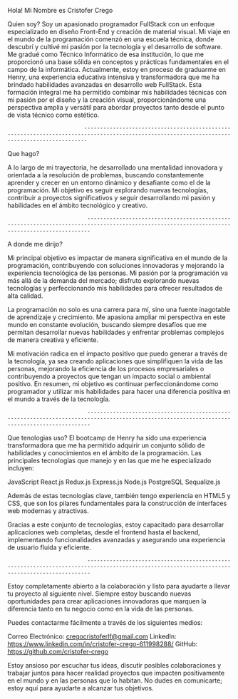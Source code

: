 Hola! Mi Nombre es Cristofer Crego 

Quien soy?
Soy un apasionado programador FullStack con un enfoque especializado en diseño Front-End y creación de material visual. Mi viaje en el mundo de la programación comenzó en una escuela técnica, donde descubrí y cultivé mi pasión por la tecnología y el desarrollo de software. Me gradué como Técnico Informático de esa institución, lo que me proporcionó una base sólida en conceptos y prácticas fundamentales en el campo de la informática.
Actualmente, estoy en proceso de graduarme en Henry, una experiencia educativa intensiva y transformadora que me ha brindado habilidades avanzadas en desarrollo web FullStack. Esta formación integral me ha permitido combinar mis habilidades técnicas con mi pasión por el diseño y la creación visual, proporcionándome una perspectiva amplia y versátil para abordar proyectos tanto desde el punto de vista técnico como estético.

                            ---------------------------------------------------------------------------------------------------------------------------------------------

Que hago?


A lo largo de mi trayectoria, he desarrollado una mentalidad innovadora y orientada a la resolución de problemas, buscando constantemente aprender y crecer en un entorno dinámico y desafiante como el de la programación. Mi objetivo es seguir explorando nuevas tecnologías, contribuir a proyectos significativos y seguir desarrollando mi pasión y habilidades en el ámbito tecnológico y creativo.

                             ---------------------------------------------------------------------------------------------------------------------------------------------

A donde me dirijo?

Mi principal objetivo es impactar de manera significativa en el mundo de la programación, contribuyendo con soluciones innovadoras y mejorando la experiencia tecnológica de las personas. Mi pasión por la programación va más allá de la demanda del mercado; disfruto explorando nuevas tecnologías y perfeccionando mis habilidades para ofrecer resultados de alta calidad.

La programación no solo es una carrera para mí, sino una fuente inagotable de aprendizaje y crecimiento. Me apasiona ampliar mi perspectiva en este mundo en constante evolución, buscando siempre desafíos que me permitan desarrollar nuevas habilidades y enfrentar problemas complejos de manera creativa y eficiente.

Mi motivación radica en el impacto positivo que puedo generar a través de la tecnología, ya sea creando aplicaciones que simplifiquen la vida de las personas, mejorando la eficiencia de los procesos empresariales o contribuyendo a proyectos que tengan un impacto social o ambiental positivo. En resumen, mi objetivo es continuar perfeccionándome como programador y utilizar mis habilidades para hacer una diferencia positiva en el mundo a través de la tecnología.

                             ---------------------------------------------------------------------------------------------------------------------------------------------

Que tenologias uso?
El bootcamp de Henry ha sido una experiencia transformadora que me ha permitido adquirir un conjunto sólido de habilidades y conocimientos en el ámbito de la programación. Las principales tecnologías que manejo y en las que me he especializado incluyen:

JavaScript
React.js
Redux.js
Express.js
Node.js
PostgreSQL
Sequalize.js

Además de estas tecnologías clave, también tengo experiencia en HTML5 y CSS, que son los pilares fundamentales para la construcción de interfaces web modernas y atractivas.

Gracias a este conjunto de tecnologías, estoy capacitado para desarrollar aplicaciones web completas, desde el frontend hasta el backend, implementando funcionalidades avanzadas y asegurando una experiencia de usuario fluida y eficiente.

                             --------------------------------------------------------------------------------------------------------------------------------------------- 

Estoy completamente abierto a la colaboración y listo para ayudarte a llevar tu proyecto al siguiente nivel. Siempre estoy buscando nuevas oportunidades para crear aplicaciones innovadoras que marquen la diferencia tanto en tu negocio como en la vida de las personas.

Puedes contactarme fácilmente a través de los siguientes medios:

Correo Electrónico: cregocristoferlf@gmail.com
LinkedIn: https://www.linkedin.com/in/cristofer-crego-611998288/
GitHub: https://github.com/cristofer-crego

Estoy ansioso por escuchar tus ideas, discutir posibles colaboraciones y trabajar juntos para hacer realidad proyectos que impacten positivamente en el mundo y en las personas que lo habitan. No dudes en comunicarte; estoy aquí para ayudarte a alcanzar tus objetivos.

